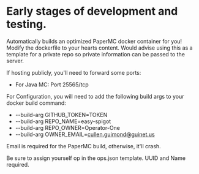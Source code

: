 # Early stages of development and testing.

Automatically builds an optimized PaperMC docker container for you! Modify the dockerfile to your hearts content.
Would advise using this as a template for a private repo so private information can be passed to the server. 

If hosting publicly, you'll need to forward some ports:
- For Java MC: Port 25565/tcp

For Configuration, you will need to add the following build args to your docker build command:
- --build-arg GITHUB_TOKEN=TOKEN
- --build-arg REPO_NAME=easy-spigot
- --build-arg REPO_OWNER=Operator-One
- --build-arg OWNER_EMAIL=cullen.guimond@guinet.us

Email is required for the PaperMC build, otherwise, it'll crash.

Be sure to assign yourself op in the ops.json template. UUID and Name required. 
